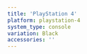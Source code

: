 ```yaml
---
title: 'PlayStation 4'
platform: playstation-4
system_type: console
variation: Black
accessories: ''
---
```

